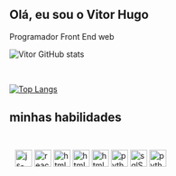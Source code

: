 ## Olá, eu sou o Vitor Hugo
Programador Front End web

![Vitor GitHub stats](https://github-readme-stats.vercel.app/api?username=888888b&show_icons=true&theme=dracula)

<br/>

[![Top Langs](https://github-readme-stats.vercel.app/api/top-langs/?username=888888b)](https://github.com/888888b/github-readme-stats)


## minhas habilidades

<div style="display: block; padding: 10px"> <br>
  <img align="center" height="30" width="" alt="js-icon"  src="https://img.shields.io/badge/JavaScript-F7DF1E?style=for-the-badge&logo=javascript&logoColor=black">

  <img align="center" height="30" width="" alt="react-icon" src="https://img.shields.io/badge/HTML5-E34F26?style=for-the-badge&logo=html5&logoColor=white">

  <img align="center" height="30" width="" alt="html-icon" src="https://img.shields.io/badge/CSS3-1572B6?style=for-the-badge&logo=css3&logoColor=white">
  
  <img align="center" height="30" width="" alt="html-icon" src="https://img.shields.io/badge/React-20232A?style=for-the-badge&logo=react&logoColor=61DAFB">
  
  <img align="center" height="30" width="" alt="html-icon" src="https://img.shields.io/badge/GIT-E44C30?style=for-the-badge&logo=git&logoColor=white">

  <img align='center' height='30' width='' alt='python-logo' src='https://img.shields.io/badge/Python-purple?style=for-the-badge&logo=python&logoColor=white'>

  <img align='center' height='30' width='' alt='sqlServer-logo' src='https://img.shields.io/badge/SQL%20Server-midnightblue?style=for-the-badge&logo=microsoftsqlserver&logoColor=white'>

 <img align='center' height='30' width='' alt='python-logo' src='https://img.shields.io/badge/REST%20API-orangered?style=for-the-badge&logo=rest&logoColor=white'/>
  
</div><br/>

